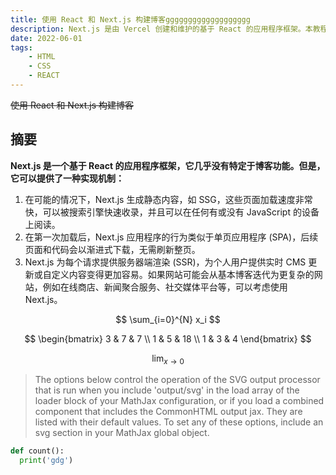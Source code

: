 ```yaml
---
title: 使用 React 和 Next.js 构建博客ggggggggggggggggggg
description: Next.js 是由 Vercel 创建和维护的基于 React 的应用程序框架。本教程将从零开始学习如何使用 Next.js 构建一个小型的博客网站。
date: 2022-06-01
tags:
    - HTML
    - CSS
    - REACT
---
```


~~使用 React 和 Next.js 构建博客~~

## 摘要

**Next.js 是一个基于 React 的应用程序框架，它几乎没有特定于博客功能。但是，它可以提供了一种实现机制：**

1. 在可能的情况下，Next.js 生成静态内容，如 SSG，这些页面加载速度非常快，可以被搜索引擎快速收录，并且可以在任何有或没有 JavaScript 的设备上阅读。
2. 在第一次加载后，Next.js 应用程序的行为类似于单页应用程序 (SPA)，后续页面和代码会以渐进式下载，无需刷新整页。
3. Next.js 为每个请求提供服务器端渲染 (SSR)，为个人用户提供实时 CMS 更新或自定义内容变得更加容易。如果网站可能会从基本博客迭代为更复杂的网站，例如在线商店、新闻聚合服务、社交媒体平台等，可以考虑使用 Next.js。

$$
\sum_{i=0}^{N} x_i
$$

$$
\begin{bmatrix}
 3 & 7 & 7 \\
 1 & 5 & 18 \\
 1 & 3 & 4
\end{bmatrix}
$$

$$
\lim_{x \to 0}
$$

> The options below control the operation of the SVG output processor that is run when you include 'output/svg' in the load array of the loader block of your MathJax configuration, or if you load a combined component that includes the CommonHTML output jax. They are listed with their default values. To set any of these options, include an svg section in your MathJax global object.

```python
def count():
  print('gdg')
```
